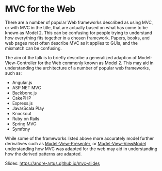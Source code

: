 # MVC for the Web

There are a number of popular Web frameworks described as using MVC, or with MVC in the title, that are actually based on what has come to be known as Model 2. This can be confusing for people trying to understand how everything fits together in a chosen framework. Papers, books, and web pages most often describe MVC as it applies to GUIs, and the mismatch can be confusing.

The aim of the talk is to briefly describe a generalized adaption of Model-View-Controller for the Web commonly known as Model 2. This may aid in understanding the architecture of a number of popular web frameworks, such as:

* Angular.js
* ASP.NET MVC
* Backbone.js
* CakePHP
* Express.js
* Java/Scala Play
* Knockout
* Ruby on Rails
* Spring MVC
* Symfony

While some of the frameworks listed above more accurately model further derivatives such as [Model-View-Presenter][], or [Model-View-ViewModel][] understanding how MVC was adapted for the web may aid in understanding how the derived patterns are adapted.

[Model-View-Presenter]: http://en.wikipedia.org/wiki/Model%E2%80%93view%E2%80%93presenter
[Model-View-ViewModel]: http://en.wikipedia.org/wiki/Model_View_ViewModel


Slides: https://andre-artus.github.io/mvc-slides
